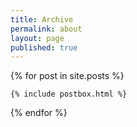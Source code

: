 ```yaml
---
title: Archive
permalink: about
layout: page
published: true
---
```


<div class="row listrecent">

{% for post in site.posts %}

    {% include postbox.html %}

{% endfor %}

</div>
